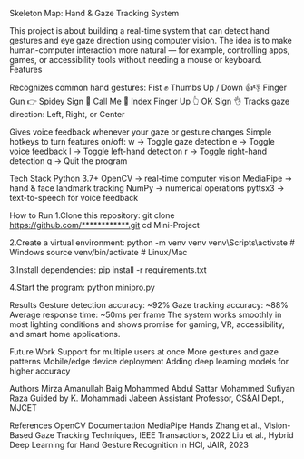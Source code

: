 Skeleton Map: Hand & Gaze Tracking System

This project is about building a real-time system that can detect hand gestures and eye gaze direction using computer vision. The idea is to make human-computer interaction more natural — for example, controlling apps, games, or accessibility tools without needing a mouse or keyboard.
Features

Recognizes common hand gestures:
Fist ✊
Thumbs Up / Down 👍👎
Finger Gun 👉
Spidey Sign 🤘
Call Me 🤙
Index Finger Up 👆
OK Sign 👌
Tracks gaze direction: Left, Right, or Center

Gives voice feedback whenever your gaze or gesture changes
Simple hotkeys to turn features on/off:
w → Toggle gaze detection
e → Toggle voice feedback
l → Toggle left-hand detection
r → Toggle right-hand detection
q → Quit the program

Tech Stack
Python 3.7+
OpenCV → real-time computer vision
MediaPipe → hand & face landmark tracking
NumPy → numerical operations
pyttsx3 → text-to-speech for voice feedback

How to Run
1.Clone this repository:
git clone https://github.com/************.git
cd Mini-Project

2.Create a virtual environment:
python -m venv venv
venv\Scripts\activate   # Windows
source venv/bin/activate # Linux/Mac

3.Install dependencies:
pip install -r requirements.txt

4.Start the program:
python minipro.py

Results
Gesture detection accuracy: ~92%
Gaze tracking accuracy: ~88%
Average response time: ~50ms per frame
The system works smoothly in most lighting conditions and shows promise for gaming, VR, accessibility, and smart home applications.

Future Work
Support for multiple users at once
More gestures and gaze patterns
Mobile/edge device deployment
Adding deep learning models for higher accuracy

Authors
Mirza Amanullah Baig
Mohammed Abdul Sattar
Mohammed Sufiyan Raza
Guided by K. Mohammadi Jabeen
Assistant Professor, CS&AI Dept., MJCET

References
OpenCV Documentation
MediaPipe Hands
Zhang et al., Vision-Based Gaze Tracking Techniques, IEEE Transactions, 2022
Liu et al., Hybrid Deep Learning for Hand Gesture Recognition in HCI, JAIR, 2023
